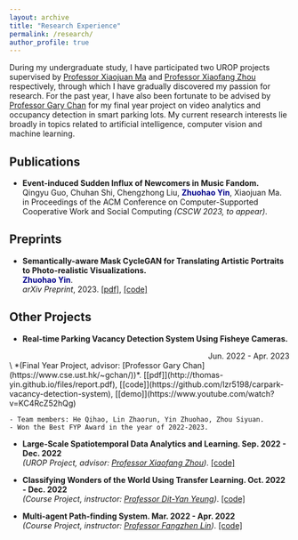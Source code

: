 ```yaml
---
layout: archive
title: "Research Experience"
permalink: /research/
author_profile: true
---
```


During my undergraduate study, I have participated two UROP projects supervised by [Professor Xiaojuan Ma](https://www.cse.ust.hk/~mxj/) and [Professor Xiaofang Zhou](https://sites.google.com/view/xiaofang-zhou) respectively, through which I have gradually discovered my passion for research. For the past year, I have also been fortunate to be advised by [Professor Gary Chan](https://www.cse.ust.hk/~gchan/) for my final year project on video analytics and occupancy detection in smart parking lots. My current research interests lie broadly in topics related to artificial intelligence, computer vision and machine learning.

## Publications

- **Event-induced Sudden Influx of Newcomers in Music Fandom.**\
Qingyu Guo, Chuhan Shi, Chengzhong Liu, <span style="color:darkblue">**Zhuohao Yin**</span>, Xiaojuan Ma.\
in Proceedings of the ACM Conference on Computer-Supported Cooperative Work and Social Computing *(CSCW 2023, to appear)*.

## Preprints

- **Semantically-aware Mask CycleGAN for Translating Artistic Portraits to Photo-realistic Visualizations.**\
<span style="color:darkblue">**Zhuohao Yin**</span>.\
*arXiv Preprint*, 2023. [[pdf]](https://arxiv.org/pdf/2306.06577.pdf), [[code]](https://github.com/Thomas-YIN/Semantically-aware-Mask-CycleGAN)

## Other Projects

- **Real-time Parking Vacancy Detection System Using Fisheye Cameras.**
<div style="text-align: right"> Jun. 2022 - Apr. 2023</div>\
*(Final Year Project, advisor: [Professor Gary Chan](https://www.cse.ust.hk/~gchan/))*. [[pdf]](http://thomas-yin.github.io/files/report.pdf), [[code]](https://github.com/lzr5198/carpark-vacancy-detection-system), [[demo]](https://www.youtube.com/watch?v=KC4RcZ52hQg)

    - Team members: He Qihao, Lin Zhaorun, Yin Zhuohao, Zhou Siyuan.
    - Won the Best FYP Award in the year of 2022-2023.

- **Large-Scale Spatiotemporal Data Analytics and Learning. Sep. 2022 - Dec. 2022**\
*(UROP Project, advisor: [Professor Xiaofang Zhou](https://sites.google.com/view/xiaofang-zhou))*. [[code]](https://github.com/Thomas-YIN/Large-Scale-Spatiotemporal-Data-Analytics-and-Learning)
    
- **Classifying Wonders of the World Using Transfer Learning. Oct. 2022 - Dec. 2022**\
*(Course Project, instructor: [Professor Dit-Yan Yeung](https://sites.google.com/view/dyyeung))*. [[code]](https://github.com/Thomas-YIN/Classifying-Wonders-of-the-World-Using-Transfer-Learning)

- **Multi-agent Path-finding System. Mar. 2022 - Apr. 2022**\
*(Course Project, instructor: [Professor Fangzhen Lin](https://cse.hkust.edu.hk/~flin/))*. [[code]](https://github.com/Thomas-YIN/Multi-agent-Path-finding-System)
